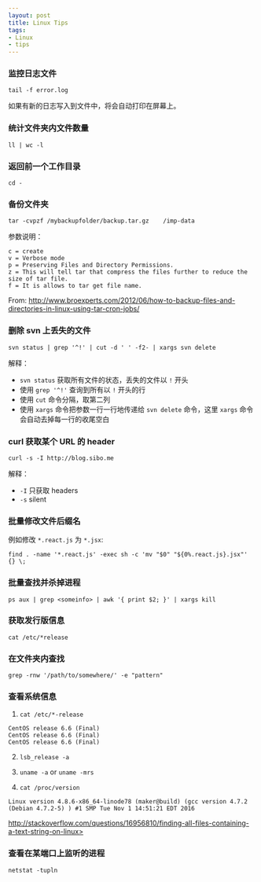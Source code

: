 ```yaml
---
layout: post
title: Linux Tips
tags:
- Linux
- tips
---
```


### 监控日志文件

    tail -f error.log

如果有新的日志写入到文件中，将会自动打印在屏幕上。

### 统计文件夹内文件数量

    ll | wc -l

### 返回前一个工作目录

    cd -

### 备份文件夹

    tar -cvpzf /mybackupfolder/backup.tar.gz    /imp-data

参数说明：

    c = create
    v = Verbose mode
    p = Preserving Files and Directory Permissions.
    z = This will tell tar that compress the files further to reduce the size of tar file.
    f = It is allows to tar get file name.

From: <http://www.broexperts.com/2012/06/how-to-backup-files-and-directories-in-linux-using-tar-cron-jobs/>

### 删除 svn 上丢失的文件

    svn status | grep '^!' | cut -d ' ' -f2- | xargs svn delete

解释：

+ `svn status` 获取所有文件的状态，丢失的文件以 `!` 开头
+ 使用 `grep '^!'` 查询到所有以 `!` 开头的行
+ 使用 `cut` 命令分隔，取第二列
+ 使用 `xargs` 命令把参数一行一行地传递给 `svn delete` 命令，这里 `xargs` 命令会自动去掉每一行的收尾空白

### curl 获取某个 URL 的 header

    curl -s -I http://blog.sibo.me

解释：

+ `-I` 只获取 headers
+ `-s` silent

### 批量修改文件后缀名

例如修改 `*.react.js` 为 `*.jsx`:

    find . -name '*.react.js' -exec sh -c 'mv "$0" "${0%.react.js}.jsx"' {} \;

### 批量查找并杀掉进程

    ps aux | grep <someinfo> | awk '{ print $2; }' | xargs kill

### 获取发行版信息

    cat /etc/*release

### 在文件夹内查找

    grep -rnw '/path/to/somewhere/' -e "pattern"

### 查看系统信息

1. `cat /etc/*-release`

```
CentOS release 6.6 (Final)
CentOS release 6.6 (Final)
CentOS release 6.6 (Final)
```

2. `lsb_release -a`

3. `uname -a` or `uname -mrs`

4. `cat /proc/version`

```
Linux version 4.8.6-x86_64-linode78 (maker@build) (gcc version 4.7.2 (Debian 4.7.2-5) ) #1 SMP Tue Nov 1 14:51:21 EDT 2016
```

http://stackoverflow.com/questions/16956810/finding-all-files-containing-a-text-string-on-linux>

### 查看在某端口上监听的进程

```
netstat -tupln
```

